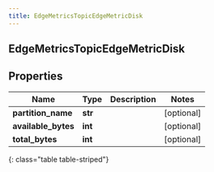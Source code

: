 ```yaml
---
title: EdgeMetricsTopicEdgeMetricDisk
---
```

## EdgeMetricsTopicEdgeMetricDisk

## Properties

|Name | Type | Description | Notes|
|------------ | ------------- | ------------- | -------------|
| **partition_name** | **str** |  | [optional] |
| **available_bytes** | **int** |  | [optional] |
| **total_bytes** | **int** |  | [optional] |
{: class="table table-striped"}


